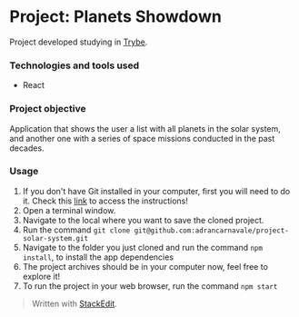 # Project: Planets Showdown

Project developed studying in [Trybe](https://www.betrybe.com/).

### Technologies and tools used
- React

### Project objective

Application that shows the user a list with all planets in the solar system, and another one with a series of space missions conducted in the past decades.

### Usage

1. If you don't have Git installed in your computer, first you will need to do it. Check this [link](https://git-scm.com/book/en/v2/Getting-Started-Installing-Git) to access the instructions!
2. Open a terminal window.
3. Navigate to the local where you want to save the cloned project.
4. Run the command `git clone git@github.com:adrancarnavale/project-solar-system.git`
5. Navigate to the folder you just cloned and run the command `npm install`, to install the app dependencies
6. The project archives should be in your computer now, feel free to explore it!
7. To run the project in your web browser, run the command `npm start`

> Written with [StackEdit](https://stackedit.io/).
